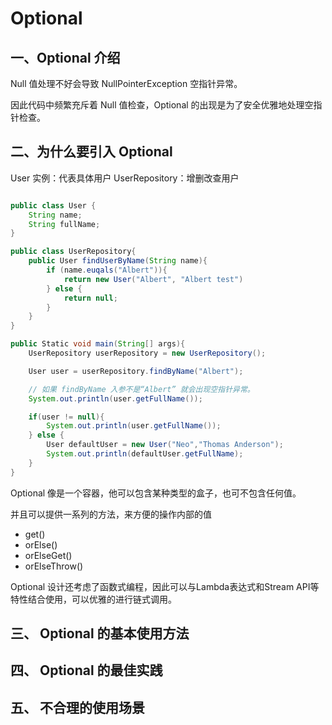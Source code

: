 # Optional

## 一、Optional 介绍

Null 值处理不好会导致 NullPointerException 空指针异常。

因此代码中频繁充斥着 Null 值检查，Optional 的出现是为了安全优雅地处理空指针检查。

## 二、为什么要引入 Optional

User 实例：代表具体用户
UserRepository：增删改查用户

```java

public class User {
    String name;
    String fullName;
}

public class UserRepository{
    public User findUserByName(String name){
        if (name.euqals("Albert")){
            return new User("Albert", "Albert test")
        } else {
            return null;
        }
    }
}

public Static void main(String[] args){
    UserRepository userRepository = new UserRepository();

    User user = userRepository.findByName("Albert");

    // 如果 findByName 入参不是“Albert” 就会出现空指针异常。
    System.out.println(user.getFullName());

    if(user != null){
        System.out.println(user.getFullName());
    } else {
        User defaultUser = new User("Neo","Thomas Anderson");
        System.out.println(defaultUser.getFullName);
    }
}
```

Optional 像是一个容器，他可以包含某种类型的盒子，也可不包含任何值。

并且可以提供一系列的方法，来方便的操作内部的值

- get()
- orElse()
- orElseGet()
- orElseThrow()

Optional 设计还考虑了函数式编程，因此可以与Lambda表达式和Stream API等特性结合使用，可以优雅的进行链式调用。

## 三、 Optional 的基本使用方法

## 四、 Optional 的最佳实践

## 五、 不合理的使用场景
